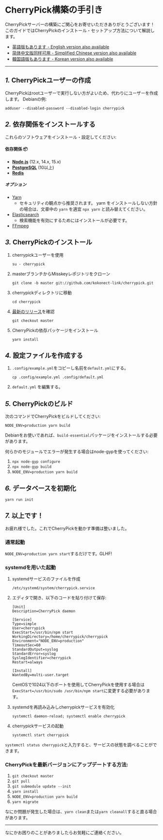 CherryPick構築の手引き
================================================================

CherryPickサーバーの構築にご関心をお寄せいただきありがとうございます！
このガイドではCherryPickのインストール・セットアップ方法について解説します。

- [英語版もあります - English version also available](./setup.en.md)
- [简体中文版同样可用 - Simplified Chinese version also available](./setup.zh.md)
- [韓国語版もあります - Korean version also available](./setup.ko.md)

----------------------------------------------------------------

*1.* CherryPickユーザーの作成
----------------------------------------------------------------
CherryPickはrootユーザーで実行しない方がよいため、代わりにユーザーを作成します。
Debianの例:

```
adduser --disabled-password --disabled-login cherrypick
```

*2.* 依存関係をインストールする
----------------------------------------------------------------
これらのソフトウェアをインストール・設定してください:

#### 依存関係 :package:
* **[Node.js](https://nodejs.org/en/)** (12.x, 14.x, 15.x)
* **[PostgreSQL](https://www.postgresql.org/)** (10以上)
* **[Redis](https://redis.io/)**

##### オプション
* [Yarn](https://yarnpkg.com/)
	* セキュリティの観点から推奨されます。 yarn をインストールしない方針の場合は、文章中の `yarn` を適宜 `npx yarn` と読み替えてください。
* [Elasticsearch](https://www.elastic.co/)
	* 検索機能を有効にするためにはインストールが必要です。
* [FFmpeg](https://www.ffmpeg.org/)

*3.* CherryPickのインストール
----------------------------------------------------------------
1. cherrypickユーザーを使用

	`su - cherrypick`

2. masterブランチからMisskeyレポジトリをクローン

	`git clone -b master git://github.com/kokonect-link/cherrypick.git`

3. cherrypickディレクトリに移動

	`cd cherrypick`

4. [最新のリリース](https://github.com/kokonect-link/cherrypick/releases/latest)を確認

	`git checkout master`

5. CherryPickの依存パッケージをインストール

	`yarn install`

*4.* 設定ファイルを作成する
----------------------------------------------------------------
1. `.config/example.yml`をコピーし名前を`default.yml`にする。

	`cp .config/example.yml .config/default.yml`

2. `default.yml` を編集する。

*5.* CherryPickのビルド
----------------------------------------------------------------

次のコマンドでCherryPickをビルドしてください:

`NODE_ENV=production yarn build`

Debianをお使いであれば、`build-essential`パッケージをインストールする必要があります。

何らかのモジュールでエラーが発生する場合はnode-gypを使ってください:
1. `npx node-gyp configure`
2. `npx node-gyp build`
3. `NODE_ENV=production yarn build`

*6.* データベースを初期化
----------------------------------------------------------------
``` shell
yarn run init
```

*7.* 以上です！
----------------------------------------------------------------
お疲れ様でした。これでCherryPickを動かす準備は整いました。

### 通常起動
`NODE_ENV=production yarn start`するだけです。GLHF!

### systemdを用いた起動
1. systemdサービスのファイルを作成

	`/etc/systemd/system/cherrypick.service`

2. エディタで開き、以下のコードを貼り付けて保存:

	```
	[Unit]
	Description=CherryPick daemon

	[Service]
	Type=simple
	User=cherrypick
	ExecStart=/usr/bin/npm start
	WorkingDirectory=/home/cherrypick/cherrypick
	Environment="NODE_ENV=production"
	TimeoutSec=60
	StandardOutput=syslog
	StandardError=syslog
	SyslogIdentifier=cherrypick
	Restart=always

	[Install]
	WantedBy=multi-user.target
	```

	CentOSで1024以下のポートを使用してCherryPickを使用する場合は`ExecStart=/usr/bin/sudo /usr/bin/npm start`に変更する必要があります。

3. systemdを再読み込みしcherrypickサービスを有効化

	`systemctl daemon-reload; systemctl enable cherrypick`

4. cherrypickサービスの起動

	`systemctl start cherrypick`

`systemctl status cherrypick`と入力すると、サービスの状態を調べることができます。

### CherryPickを最新バージョンにアップデートする方法:
1. `git checkout master`
2. `git pull`
3. `git submodule update --init`
4. `yarn install`
5. `NODE_ENV=production yarn build`
6. `yarn migrate`

なにか問題が発生した場合は、`yarn clean`または`yarn cleanall`すると直る場合があります。

----------------------------------------------------------------

なにかお困りのことがありましたらお気軽にご連絡ください。
